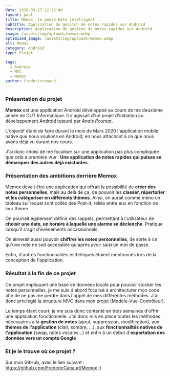 ```yaml
---
date: 2020-03-27 12:26:40
layout: post
title: Memox, le pense-bête intelligent
subtitle: Application de gesiton de notes rapides sur Android
description: Application de gesiton de notes rapides sur Android
image: /assets/img/uploads/memox.webp
optimized_image: /assets/img/uploads/memox.webp
alt: Memox
category: Android
type: Projet

tags:
  - Android
  - MVC
  - Memox
author: fredericcanaud
---
```


### Présentation du projet

**Memox** est une application Android développeé au cours de ma deuxième année de DUT Informatique. Il s'agissait d'un projet d'initiation au développement Android tuteuré par *Anais Poursat*.

L'objectif étant de faire durant le mois de Mars 2020 l'application mobile native que nous voulions en Android, en nous attachant à ce que nous avons déjà vu durant nos cours.

J'ai donc choisi de me focaliser sur une application pas plus compliquée que cela à première vue : **Une application de notes rapides qui puisse se démarquer des autres déjà existantes**.

### Présentation des ambitions derrière Memox

Memox devait être une application qui offrait la possibilité de **créer des notes personnelles**, mais au delà de ça, de pouvoir les **classer, répertorier et les catégoriser en différents thèmes**. Ainsi, on aurait comme menu un tableau sur lequel sont collés des Post-it, reliés entre eux en fonction de leur thème.

On pourrait également définir des rappels, permettant à l'utilisateur de **choisir une date, un horaire à laquelle une alarme se déclenche**. Pratique lorsqu'il s'agit d'événements occassionnels.

On aimerait aussi pouvoir **chiffrer les notes personnelles**, de sorte à ce qu'une note ne soit accessible qu'après avoir saisi un mot de passe.

Enfin, d'autres fonctionnalités esthétiques étaient mentionnés lors de la conception de l'application.

### Résultat à la fin de ce projet

Ce projet impliquant une base de données locale pour pouvoir stocker les notes personnelles, je me suis d'abord focalisé à architecturer mon code afin de ne pas me perdre dans l'appel de mes différentes méthodes. J'ai donc privilégié la structure MVC dans mon projet (Modèle-Vue-Contrôleur).

Le temps étant court, je me suis donc contenté en trois semaines d'offrir une application fonctionnelle. J'ai donc mis en place toutes les méthodes nécessaires à la **gestion de notes** (ajout, suppression, modification), aux **thèmes de l'application** (clair, sombre, ...), aux **fonctionnalités natives de l'application** (swap, notes vocales...) et enfin à un début d'**exportation des données vers un compte Google**

### Et je le trouve où ce projet ?

Sur mon GitHub, avec le lien suivant : <a href="https://github.com/FredericCanaud/Memox"> https://github.com/FredericCanaud/Memox </a> ;)
